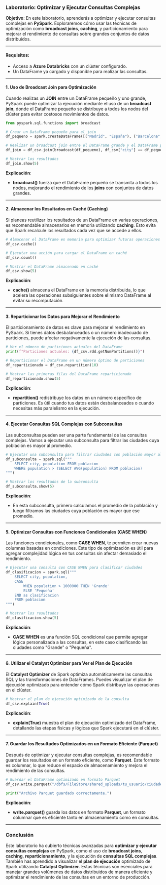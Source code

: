 ### Laboratorio: Optimizar y Ejecutar Consultas Complejas

**Objetivo**: En este laboratorio, aprenderás a optimizar y ejecutar consultas complejas en **PySpark**. Exploraremos cómo usar las técnicas de optimización como **broadcast joins**, **caching**, y particionamiento para mejorar el rendimiento de consultas sobre grandes conjuntos de datos distribuidos.

---

#### Requisitos:
- Acceso a **Azure Databricks** con un clúster configurado.
- Un DataFrame ya cargado y disponible para realizar las consultas.

---

#### 1. **Uso de Broadcast Join para Optimización**

Cuando realizas un **JOIN** entre un DataFrame pequeño y uno grande, PySpark puede optimizar la ejecución mediante el uso de un **broadcast join**, donde el DataFrame pequeño se distribuye a todos los nodos del clúster para evitar costosos movimientos de datos.

```python
from pyspark.sql.functions import broadcast

# Crear un DataFrame pequeño para el join
df_pequeno = spark.createDataFrame([("Madrid", "España"), ("Barcelona", "España")], ["city", "country"])

# Realizar un broadcast join entre el DataFrame grande y el DataFrame pequeño
df_join = df_csv.join(broadcast(df_pequeno), df_csv["city"] == df_pequeno["city"])

# Mostrar los resultados
df_join.show(5)
```

**Explicación**:
- **broadcast()** fuerza que el DataFrame pequeño se transmita a todos los nodos, mejorando el rendimiento de los **joins** con conjuntos de datos grandes.

---

#### 2. **Almacenar los Resultados en Caché (Caching)**

Si planeas reutilizar los resultados de un DataFrame en varias operaciones, es recomendable almacenarlos en memoria utilizando **caching**. Esto evita que Spark recalcule los resultados cada vez que se accede a ellos.

```python
# Almacenar el DataFrame en memoria para optimizar futuras operaciones
df_csv.cache()

# Ejecutar una acción para cargar el DataFrame en caché
df_csv.count()

# Mostrar el DataFrame almacenado en caché
df_csv.show(5)
```

**Explicación**:
- **cache()** almacena el DataFrame en la memoria distribuida, lo que acelera las operaciones subsiguientes sobre el mismo DataFrame al evitar su recomputación.

---

#### 3. **Reparticionar los Datos para Mejorar el Rendimiento**

El particionamiento de datos es clave para mejorar el rendimiento en PySpark. Si tienes datos desbalanceados o un número inadecuado de particiones, puede afectar negativamente la ejecución de las consultas.

```python
# Ver el número de particiones actuales del DataFrame
print(f"Particiones actuales: {df_csv.rdd.getNumPartitions()}")

# Reparticionar el DataFrame en un número óptimo de particiones
df_reparticionado = df_csv.repartition(10)

# Mostrar las primeras filas del DataFrame reparticionado
df_reparticionado.show(5)
```

**Explicación**:
- **repartition()** redistribuye los datos en un número específico de particiones. Es útil cuando tus datos están desbalanceados o cuando necesitas más paralelismo en la ejecución.

---

#### 4. **Ejecutar Consultas SQL Complejas con Subconsultas**

Las subconsultas pueden ser una parte fundamental de las consultas complejas. Vamos a ejecutar una subconsulta para filtrar las ciudades cuya población es mayor al promedio.

```python
# Ejecutar una subconsulta para filtrar ciudades con población mayor al promedio
df_subconsulta = spark.sql("""
    SELECT city, population FROM poblacion
    WHERE population > (SELECT AVG(population) FROM poblacion)
""")

# Mostrar los resultados de la subconsulta
df_subconsulta.show(5)
```

**Explicación**:
- En esta subconsulta, primero calculamos el promedio de la población y luego filtramos las ciudades cuya población es mayor que ese promedio.

---

#### 5. **Optimizar Consultas con Funciones Condicionales (CASE WHEN)**

Las funciones condicionales, como **CASE WHEN**, te permiten crear nuevas columnas basadas en condiciones. Este tipo de optimización es útil para agregar complejidad lógica en tus consultas sin afectar demasiado el rendimiento.

```python
# Ejecutar una consulta con CASE WHEN para clasificar ciudades
df_clasificacion = spark.sql("""
    SELECT city, population,
    CASE 
        WHEN population > 1000000 THEN 'Grande'
        ELSE 'Pequeña' 
    END as clasificacion
    FROM poblacion
""")

# Mostrar los resultados
df_clasificacion.show(5)
```

**Explicación**:
- **CASE WHEN** es una función SQL condicional que permite agregar lógica personalizada a las consultas, en este caso clasificando las ciudades como "Grande" o "Pequeña".

---

#### 6. **Utilizar el Catalyst Optimizer para Ver el Plan de Ejecución**

El **Catalyst Optimizer** de Spark optimiza automáticamente las consultas SQL y las transformaciones de DataFrames. Puedes visualizar el plan de ejecución optimizado para entender cómo Spark distribuye las operaciones en el clúster.

```python
# Mostrar el plan de ejecución optimizado de la consulta
df_csv.explain(True)
```

**Explicación**:
- **explain(True)** muestra el plan de ejecución optimizado del DataFrame, detallando las etapas físicas y lógicas que Spark ejecutará en el clúster.

---

#### 7. **Guardar los Resultados Optimizados en un Formato Eficiente (Parquet)**

Después de optimizar y ejecutar consultas complejas, es recomendable guardar los resultados en un formato eficiente, como **Parquet**. Este formato es columnar, lo que reduce el espacio de almacenamiento y mejora el rendimiento de las consultas.

```python
# Guardar el DataFrame optimizado en formato Parquet
df_csv.write.parquet("/dbfs/FileStore/shared_uploads/tu_usuario/ciudades_optimizado.parquet")

print("Archivo Parquet guardado correctamente.")
```

**Explicación**:
- **write.parquet()** guarda los datos en formato **Parquet**, un formato columnar que es eficiente tanto en almacenamiento como en consultas.

---

### Conclusión

Este laboratorio ha cubierto técnicas avanzadas para **optimizar y ejecutar consultas complejas** en PySpark, como el uso de **broadcast joins**, **caching**, **reparticionamiento**, y la ejecución de **consultas SQL complejas**. También has aprendido a visualizar el **plan de ejecución** optimizado de Spark utilizando **Catalyst Optimizer**. Estas técnicas son esenciales para manejar grandes volúmenes de datos distribuidos de manera eficiente y optimizar el rendimiento de las consultas en un entorno de producción.